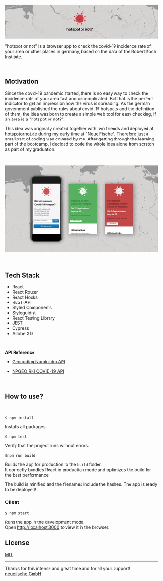 ![resonance-logo](src/assets/design/HON_banner.png)

"hotspot or not" is a browser app to check the covid-19 incidence rate of your area or other places in germany, based on the data of the Robert Koch Institute.

<br>

## Motivation

Since the covid-19 pandemic started, there is no easy way to check the incidence rate of your area fast and uncomplicated. But that is the perfect indicator to get an impression how the virus is spreading.
As the german government published the rules about covid-19 hotspots and the definition of them, the idea was born to create a simple web tool for easy checking, if an area is a "hotspot or not?".

This idea was originally created together with two friends and deployed at [hotspotornot.de](https://hotspotornot.de) during my early time at "Neue Fische". Therefore just a small part of coding was covered by me. After getting through the learning part of the bootcamp, I decided to code the whole idea alone from scratch as part of my graduation.

<br>

![hotspotornot-mock](src/assets/design/HON_v4.png)

<br>

## Tech Stack

-   React
-   React Router
-   React Hooks
-   REST-API
-   Styled Components
-   Styleguidist
-   React Testing Library
-   JEST
-   Cypress
-   Adobe XD

<br>

**API Reference**

-   [Geocoding Nominatim API](https://nominatim.org/)

-   [NPGEO RKI COVID-19 API](https://npgeo-corona-npgeo-de.hub.arcgis.com/datasets/dd4580c810204019a7b8eb3e0b329dd6_0)

<br>



## How to use?

<br>

`$ npm install`

Installs all packages.

`$ npm test`

Verify that the project runs without errors.

`$npm run build`

Builds the app for production to the `build` folder.\
It correctly bundles React in production mode and optimizes the build for the best performance.

The build is minified and the filenames include the hashes. The app is ready to be deployed!

### **Client**

`$ npm start`

Runs the app in the development mode.\
Open [http://localhost:3000](http://localhost:3000) to view it in the browser.



## License

[MIT](https://en.wikipedia.org/wiki/MIT_License#License_terms)

---

Thanks for this intense and great time and for all your support!\
[neuefische GmbH ](https://github.com/neuefische)
